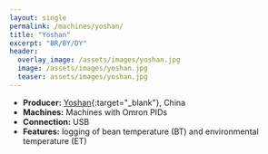 ```yaml
---
layout: single
permalink: /machines/yoshan/
title: "Yoshan"
excerpt: "BR/BY/DY"
header:
  overlay_image: /assets/images/yoshan.jpg
  image: /assets/images/yoshan.jpg
  teaser: assets/images/yoshan.jpg
---
```


* __Producer:__ [Yoshan](https://www.ysroaster.com/){:target="_blank"}, China
* __Machines:__ Machines with Omron PIDs
* __Connection:__ USB
* __Features:__ logging of bean temperature (BT) and environmental temperature (ET)